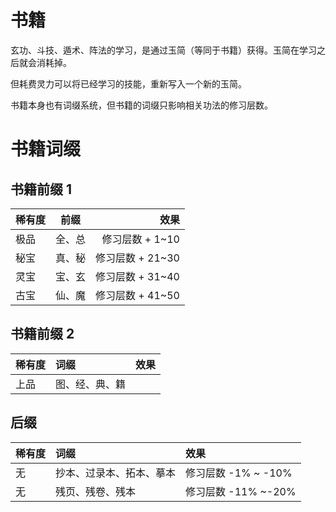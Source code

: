 # 书籍

玄功、斗技、遁术、阵法的学习，是通过玉简（等同于书籍）获得。玉简在学习之后就会消耗掉。

但耗费灵力可以将已经学习的技能，重新写入一个新的玉简。

书籍本身也有词缀系统，但书籍的词缀只影响相关功法的修习层数。

# 书籍词缀

## 书籍前缀 1

| 稀有度 |  前缀  |             效果 |
| :----- | :----: | ---------------: |
| 极品   | 全、总 |  修习层数 + 1~10 |
| 秘宝   | 真、秘 | 修习层数 + 21~30 |
| 灵宝   | 宝、玄 | 修习层数 + 31~40 |
| 古宝   | 仙、魔 | 修习层数 + 41~50 |

## 书籍前缀 2

| 稀有度 | 词缀           | 效果 |
| :----- | :------------- | :--- |
| 上品   | 图、经、典、籍 |      |

## 后缀

| 稀有度 | 词缀                     | 效果                |
| :----- | :----------------------- | :------------------ |
| 无     | 抄本、过录本、拓本、摹本 | 修习层数 -1% ~ -10% |
| 无     | 残页、残卷、残本         | 修习层数 -11% ~-20% |
